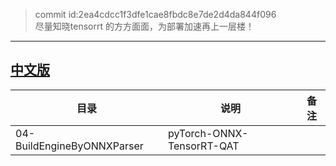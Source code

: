 
> commit id:2ea4cdcc1f3dfe1cae8fbdc8e7de2d4da844f096    
> 尽量知晓tensorrt 的方方面面，为部署加速再上一层楼！

--------------------

## [中文版](./readme_cn.md)    

|目录|说明|备注|     
|----|----|----|     
|04-BuildEngineByONNXParser|pyTorch-ONNX-TensorRT-QAT| |    
